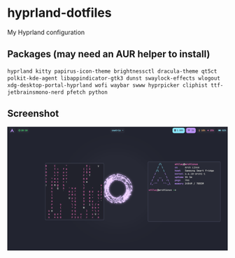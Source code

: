 # hyprland-dotfiles
My Hyprland configuration

## Packages (may need an AUR helper to install)
```
hyprland kitty papirus-icon-theme brightnessctl dracula-theme qt5ct polkit-kde-agent libappindicator-gtk3 dunst swaylock-effects wlogout xdg-desktop-portal-hyprland wofi waybar swww hyprpicker cliphist ttf-jetbrainsmono-nerd pfetch python
```
## Screenshot
![Gif](/screenshot.png)
